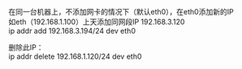 在同一台机器上，不添加网卡的情况下（默认eth0），在eth0添加新的IP  
如eth（192.168.1.100）上天添加同网段IP 192.168.3.120  
ip addr add 192.168.3.194/24 dev eth0

删除此IP：  
ip addr delete 192.168.1.120/24 dev eth0
